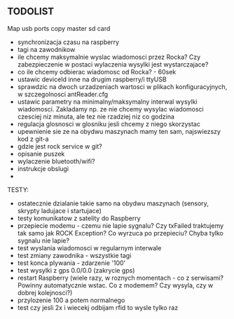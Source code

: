 ## TODOLIST
Map usb ports
copy master sd card

- synchronizacja czasu na raspberry
- tagi na zawodnikow
- ile chcemy maksymalnie wyslac wiadomosci przez Rocka? Czy zabezpieczenie w postaci wylaczenia wysylki jest wystarczajace?
- co ile chcemy odbierac wiadomosc od Rocka? - 60sek
- ustawic deviceId inne na drugim raspberry/i ttyUSB
- sprawdzic na dwoch urzadzeniach wartosci w plikach konfiguracyjnych, w szczegolnosci antReader.cfg
- ustawic parametry na minimalny/maksymalny interwal wysylki wiadomosci. Zakladamy np. ze nie chcemy wysylac wiadomosci czesciej niz minuta, ale tez nie rzadziej niz co godzina
- regulacja glosnosci w glosniku jesli chcemy z niego skorzystac
- upewnienie sie ze na obydwu maszynach mamy ten sam, najswiezszy kod z git-a
- gdzie jest rock service w git?
- opisanie puszek
- wylaczenie bluetooth/wifi?
- instrukcje obslugi
- 

TESTY:
- ostatecznie dzialanie takie samo na obydwu maszynach (sensory, skrypty ladujace i startujace)
- testy komunikatow z satelity do Raspberry
- przepiecie modemu - czemu nie lapie sygnalu? Czy txFailed traktujemy tak samo jak ROCK Exception? Co wyrzuca po przepieciu? Chyba tylko sygnalu nie lapie?
- test wyslania wiadomosci w regularnym interwale
- test zmiany zawodnika - wszystkie tagi
- test konca plywania - zdarzenie '100'
- test wysylki z gps 0.0/0.0 (zakrycie gps)
- restart Raspberry (wiele razy, w roznych momentach - co z serwisami? Powinny automatycznie wstac. Co z modemem? Czy wysyla, czy w dobrej kolejnosci?)
- przylozenie 100 a potem normalnego
- test czy jesli 2x i wiecekj odbijam rfid to wysle tylko raz

